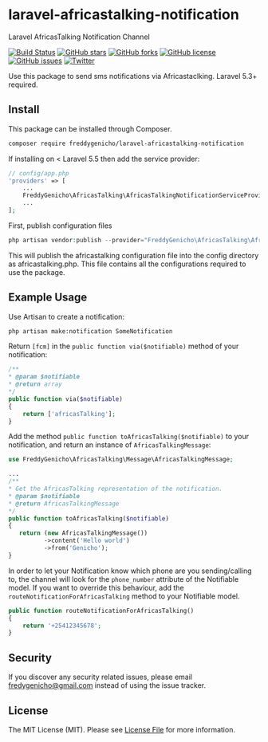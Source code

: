 # laravel-africastalking-notification

Laravel AfricasTalking Notification Channel

[![Build Status](https://travis-ci.com/freddygenicho/laravel-africastalking-notification.svg?branch=master)](https://travis-ci.com/freddygenicho/laravel-africastalking-notification)
[![GitHub stars](https://img.shields.io/github/stars/freddygenicho/laravel-africastalking-notification)](https://github.com/freddygenicho/laravel-africastalking-notification/stargazers)
[![GitHub forks](https://img.shields.io/github/forks/freddygenicho/laravel-africastalking-notification)](https://github.com/freddygenicho/laravel-africastalking-notification/network)
[![GitHub license](https://img.shields.io/github/license/freddygenicho/laravel-africastalking-notification)](https://github.com/freddygenicho/laravel-africastalking-notification/blob/master/LICENSE.md)
[![GitHub issues](https://img.shields.io/github/issues/freddygenicho/laravel-africastalking-notification)](https://github.com/freddygenicho/laravel-africastalking-notification/issues)
[![Twitter](https://img.shields.io/twitter/url/https/github.com/freddygenicho/laravel-africastalking-notification?style=social)](https://twitter.com/intent/tweet?text=Wow:&url=https%3A%2F%2Fgithub.com%2Ffreddygenicho%2Flaravel-africastalking-notification)

Use this package to send sms notifications via Africastaclking. Laravel 5.3+ required.

## Install

This package can be installed through Composer.

``` bash
composer require freddygenicho/laravel-africastalking-notification
```

If installing on < Laravel 5.5 then add the service provider:

```php
// config/app.php
'providers' => [
    ...
    FreddyGenicho\AfricasTalking\AfricasTalkingNotificationServiceProvider::class,
    ...
];
```

First, publish configuration files
```php
php artisan vendor:publish --provider="FreddyGenicho\AfricasTalking\AfricasTalkingNotificationServiceProvider"
```
This will publish the africastalking configuration file into the config directory as africastalking.php. This file contains all the configurations required to use the package.

## Example Usage

Use Artisan to create a notification:

```bash
php artisan make:notification SomeNotification
```

Return `[fcm]` in the `public function via($notifiable)` method of your notification:

```php
/**
* @param $notifiable
* @return array
*/
public function via($notifiable)
{
    return ['africasTalking'];
}
```

Add the method `public function toAfricasTalking($notifiable)` to your notification, and return an instance of `AfricasTalkingMessage`: 

```php
use FreddyGenicho\AfricasTalking\Message\AfricasTalkingMessage;

...
/**
* Get the AfricasTalking representation of the notification.
* @param $notifiable
* @return AfricasTalkingMessage
*/
public function toAfricasTalking($notifiable)
{
   return (new AfricasTalkingMessage())
          ->content('Hello world')
          ->from('Genicho');
}
```

In order to let your Notification know which phone are you sending/calling to, the channel will look for the `phone_number` attribute of the Notifiable model. If you want to override this behaviour, add the `routeNotificationForAfricasTalking` method to your Notifiable model.

```php
public function routeNotificationForAfricasTalking()
{
    return '+25412345678';
}
```
## Security

If you discover any security related issues, please email fredygenicho@gmail.com instead of using the issue tracker.

## License

The MIT License (MIT). Please see [License File](LICENSE.md) for more information.

